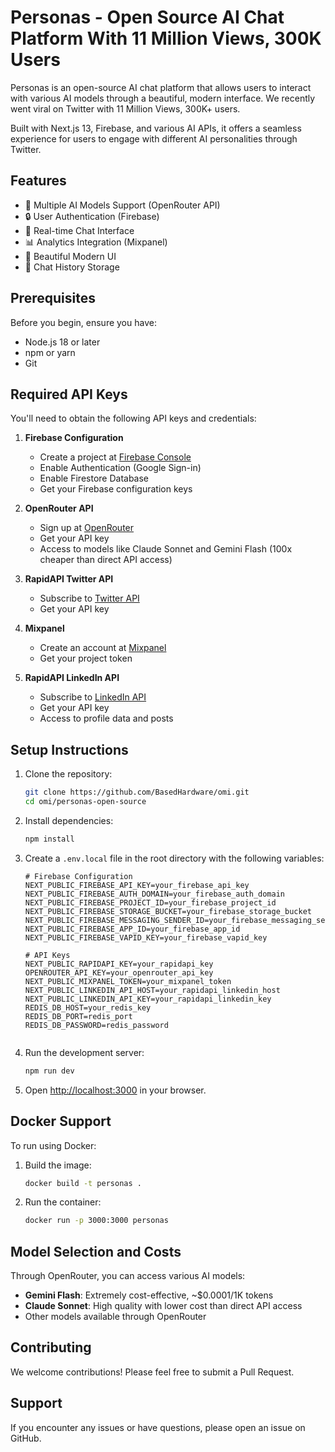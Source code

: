 # Personas - Open Source AI Chat Platform With 11 Million Views, 300K Users

Personas is an open-source AI chat platform that allows users to interact with various AI models through a beautiful, modern interface. 
We recently went viral on Twitter with 11 Million Views, 300K+ users. 

Built with Next.js 13, Firebase, and various AI APIs, it offers a seamless experience for users to engage with different AI personalities through Twitter.

## Features

- 🤖 Multiple AI Models Support (OpenRouter API)
- 🔒 User Authentication (Firebase)
- 💬 Real-time Chat Interface
- 📊 Analytics Integration (Mixpanel)
- 🎨 Beautiful Modern UI
- 💾 Chat History Storage

## Prerequisites

Before you begin, ensure you have:
- Node.js 18 or later
- npm or yarn
- Git

## Required API Keys

You'll need to obtain the following API keys and credentials:

1. **Firebase Configuration**
   - Create a project at [Firebase Console](https://console.firebase.google.com/)
   - Enable Authentication (Google Sign-in)
   - Enable Firestore Database
   - Get your Firebase configuration keys

2. **OpenRouter API**
   - Sign up at [OpenRouter](https://openrouter.ai/)
   - Get your API key
   - Access to models like Claude Sonnet and Gemini Flash (100x cheaper than direct API access)

3. **RapidAPI Twitter API**
   - Subscribe to [Twitter API]([https://rapidapi.com/twitterapi/api/twitter-api/](https://rapidapi.com/alexanderxbx/api/twitter-api45/playground/apiendpoint_27b38e0c-f394-4715-a7c2-7a68eec23b99))
   - Get your API key

4. **Mixpanel**
   - Create an account at [Mixpanel](https://mixpanel.com)
   - Get your project token

5. **RapidAPI LinkedIn API**
   - Subscribe to [LinkedIn API](https://rapidapi.com/rockapis-rockapis-default/api/linkedin-api8)
   - Get your API key
   - Access to profile data and posts
   
## Setup Instructions

1. Clone the repository:
   ```bash
   git clone https://github.com/BasedHardware/omi.git
   cd omi/personas-open-source
   ```

2. Install dependencies:
   ```bash
   npm install
   ```

3. Create a `.env.local` file in the root directory with the following variables:
   ```env
   # Firebase Configuration
   NEXT_PUBLIC_FIREBASE_API_KEY=your_firebase_api_key
   NEXT_PUBLIC_FIREBASE_AUTH_DOMAIN=your_firebase_auth_domain
   NEXT_PUBLIC_FIREBASE_PROJECT_ID=your_firebase_project_id
   NEXT_PUBLIC_FIREBASE_STORAGE_BUCKET=your_firebase_storage_bucket
   NEXT_PUBLIC_FIREBASE_MESSAGING_SENDER_ID=your_firebase_messaging_sender_id
   NEXT_PUBLIC_FIREBASE_APP_ID=your_firebase_app_id
   NEXT_PUBLIC_FIREBASE_VAPID_KEY=your_firebase_vapid_key

   # API Keys
   NEXT_PUBLIC_RAPIDAPI_KEY=your_rapidapi_key
   OPENROUTER_API_KEY=your_openrouter_api_key
   NEXT_PUBLIC_MIXPANEL_TOKEN=your_mixpanel_token
   NEXT_PUBLIC_LINKEDIN_API_HOST=your_rapidapi_linkedin_host
   NEXT_PUBLIC_LINKEDIN_API_KEY=your_rapidapi_linkedin_key
   REDIS_DB_HOST=your_redis_key
   REDIS_DB_PORT=redis_port
   REDIS_DB_PASSWORD=redis_password


   ```

4. Run the development server:
   ```bash
   npm run dev
   ```

5. Open [http://localhost:3000](http://localhost:3000) in your browser.

## Docker Support

To run using Docker:

1. Build the image:
   ```bash
   docker build -t personas .
   ```

2. Run the container:
   ```bash
   docker run -p 3000:3000 personas
   ```

## Model Selection and Costs

Through OpenRouter, you can access various AI models:

- **Gemini Flash**: Extremely cost-effective, ~$0.0001/1K tokens
- **Claude Sonnet**: High quality with lower cost than direct API access
- Other models available through OpenRouter

## Contributing

We welcome contributions! Please feel free to submit a Pull Request.

## Support

If you encounter any issues or have questions, please open an issue on GitHub.
